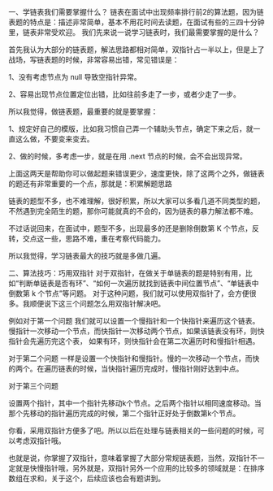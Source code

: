 一、学链表我们需要掌握什么？
链表在面试中出现频率排行前2的算法题，因为链表题的特点是：描述非常简单，基本不用花时间去读题，在面试有些的三四十分钟里，链表非常受欢迎。
我们先来说一说学习链表时，我们最需要掌握的是什么？

首先我认为大部分的链表题，解法思路都相对简单，双指针占一半以上，但是上了战场，写链表题的时候，非常容易出错，常见错误是：

1、没有考虑节点为 null 导致空指针异常。

2、容易出现节点位置定位出错，比如往前多走了一步，或者少走了一步。

所以我觉得，做链表题，最重要的就是要掌握：

1、规定好自己的模版，比如我习惯自己弄一个辅助头节点，确定下来之后，就一直这么做，不要变来变去。

2、做的时候，多考虑一步，就是在用 .next 节点的时候，会不会出现异常。

上面这两天是帮助你可以做起题来错误更少，速度更快，除了这两个之外，做链表的题还有非常重要的一个点，那就是：积累解题思路

链表的题型不多，也不难理解，很好积累，所以大家可以多看几道不同类型的题，不然遇到完全陌生的题，那你可能就真的不会的，因为链表的暴力解法都不难。

不过话说回来，在面试中，题型不多，出现最多的还是删除倒数第 K 个节点，反转，交点这一些，思路不难，重在考察代码能力。

所以我觉得，学习链表最大的技巧就是多做几遍。

二、算法技巧：巧用双指针
对于双指针，在做关于单链表的题是特别有用，比如“判断单链表是否有环”、“如何一次遍历就找到链表中间位置节点”、“单链表中倒数第 k 个节点”等问题。
对于这种问题，我们就可以使用双指针了，会方便很多。我顺便说下这三个问题怎么用双指针解决吧。

例如对于第一个问题
我们就可以设置一个慢指针和一个快指针来遍历这个链表。慢指针一次移动一个节点，而快指针一次移动两个节点，如果该链表没有环，则快指针会先遍历完这个表，
如果有环，则快指针会在第二次遍历时和慢指针相遇。

对于第二个问题
一样是设置一个快指针和慢指针。慢的一次移动一个节点，而快的两个。在遍历链表的时候，当快指针遍历完成时，慢指针刚好达到中点。

对于第三个问题

设置两个指针，其中一个指针先移动k个节点。之后两个指针以相同速度移动。当那个先移动的指针遍历完成的时候，第二个指针正好处于倒数第k个节点。

你看，采用双指针方便多了吧。所以以后在处理与链表相关的一些问题的时候，可以考虑双指针哦。

也就是说，你掌握了双指针，意味着掌握了大部分常规链表题，当然，双指针不一定就是快慢指针哦，另外就是，双指针另外一个应用的比较多的领域就是：在排序数组在求和，关于这个，后续应该也会有题讲到。